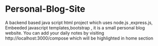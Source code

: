 # Personal-Blog-Site
A backend based java script html project which uses node.js ,express.js, Embeeded javascript templates,bootstrap , it is a small personal blog website.
You can add your daily notes by visiting  http://localhost:3000/compose  which will be highlighted in home section 
